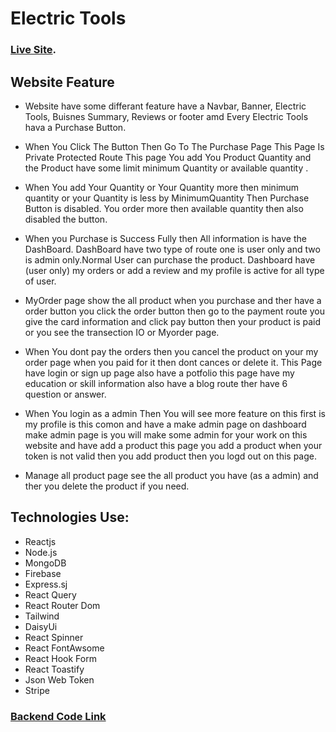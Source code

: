 # Electric Tools

 ### [Live Site](https://tools-a576c.web.app/).

## Website Feature

- Website have some differant feature have a Navbar, Banner, Electric Tools, Buisnes Summary, Reviews or footer amd Every Electric Tools hava a Purchase Button.

- When You Click The Button Then Go To The Purchase Page This Page Is Private Protected Route This page You add You Product Quantity and the Product have some limit minimum Quantity or available quantity .

- When You add Your Quantity or Your Quantity more then minimum quantity or your Quantity is less by MinimumQuantity Then Purchase Button is disabled. You order more then available quantity then also disabled the button.

- When you Purchase is Success Fully then All information is have the DashBoard. DashBoard have two type of route one is user only and two is admin only.Normal User can purchase the product. Dashboard have (user only) my orders or add a review and my profile is active for all type of user.

- MyOrder page show the all product when you purchase and ther have a order button you click the order button then go to the payment route you give the card information and click pay button then your product is paid or you see the transection IO or Myorder page.  

- When You dont pay the orders then you cancel the product on your my order page when you paid for it then dont cances or delete it. This Page have login or sign up page also have a potfolio this page have my education or skill information also have a blog route ther have 6 question or answer.

- When You login as a admin Then You will see more feature on this first is my profile is this comon and have a make admin page on dashboard make admin page is you will make some admin for your work on this website and have add a product this page you add a product when your token is not valid then you add product then you logd out on this page.
- Manage all product page see the all product you have (as a admin) and ther you delete the product if you need.
## 
## Technologies Use:
- Reactjs                  
- Node.js
- MongoDB
- Firebase
- Express.sj
- React Query
- React Router Dom
- Tailwind
- DaisyUi
- React Spinner 
- React FontAwsome
- React Hook Form
- React Toastify
- Json Web Token
- Stripe

###  [Backend Code Link ](https://github.com/programming-hero-web-course1/manufacturer-website-client-side-Rahat-bin-abdullah-omi)
